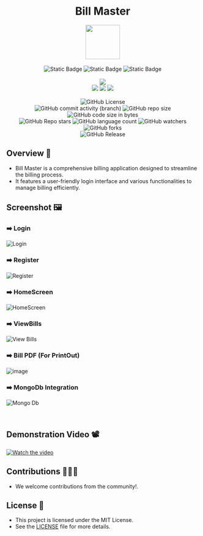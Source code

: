 <div align="center">
     <h1 align="center">Bill Master</h1>
     <img src="https://github.com/user-attachments/assets/ad0eb4e7-7103-415d-96b9-2b1052edd6f5" height=90px width=90px/>
     <br/>
     <br/>
     <img alt="Static Badge" src="https://img.shields.io/badge/Python-red?style=for-the-badge&logo=python&logoColor=white">
     <img alt="Static Badge" src="https://img.shields.io/badge/Tkinter-darkblue?style=for-the-badge">
     <img alt="Static Badge" src="https://img.shields.io/badge/GUI%20Application-darkgreen?style=for-the-badge">
     <br/>
     <br/>
     <!-- Open Source -->
     <img src="https://badges.frapsoft.com/os/v1/open-source.svg?v=103">
     <br/>
     <!-- Contributions -->
     <img src="https://img.shields.io/static/v1.svg?label=Contributions&message=Welcome&color=#013220">
     <!-- Built By -->
     <img src="https://img.shields.io/badge/Built%20by-Abhinav%20Kumar-0059b3">
     <!-- Maintained -->
     <img src="https://img.shields.io/static/v1.svg?label=Maintained&message=Yes&color=red">
     <br/>
     <!-- --------------------------------------------- -->
     <br/>
     <!-- License -->
     <img alt="GitHub License" src="https://img.shields.io/github/license/abhinavkumar2369/Bill-Master">
     <br/>
     <!-- Commit Count -->
     <img alt="GitHub commit activity (branch)" src="https://img.shields.io/github/commit-activity/t/abhinavkumar2369/Bill-Master/main">
     <!-- Repo Size -->
     <img alt="GitHub repo size" src="https://img.shields.io/github/repo-size/abhinavkumar2369/Bill-Master?style=flat&color=orange">
     <!-- Repo Code -->
     <img alt="GitHub code size in bytes" src="https://img.shields.io/github/languages/code-size/abhinavkumar2369/Bill-Master">
     <br/>
     <img alt="GitHub Repo stars" src="https://img.shields.io/github/stars/abhinavkumar2369/Bill-Master?style=flat&color=orange">
     <!-- Language Count -->
     <img alt="GitHub language count" src="https://img.shields.io/github/languages/count/abhinavkumar2369/Bill-Master">
     <!-- Watchers -->
     <img alt="GitHub watchers" src="https://img.shields.io/github/watchers/abhinavkumar2369/Bill-Master?style=flat">
     <!-- Forks -->
     <img alt="GitHub forks" src="https://img.shields.io/github/forks/abhinavkumar2369/Bill-Master?style=flat&color=orange">
     <br/>
     <img alt="GitHub Release" src="https://img.shields.io/github/v/release/abhinavkumar2369/Bill-Master">
</div>




<!------------------------------------------------->



## Overview 💫

- Bill Master is a comprehensive billing application designed to streamline the billing process.
- It features a user-friendly login interface and various functionalities to manage billing efficiently.



<!------------------------------------------------->



## Screenshot 🖼️

### ➡️ Login
![Login](https://github.com/user-attachments/assets/83e6974c-c20c-4f19-9e8f-504dae4843d5)

### ➡️ Register
![Register](https://github.com/user-attachments/assets/92961f06-2891-498e-9aed-3d9bb882b31d)

### ➡️ HomeScreen
![HomeScreen](https://github.com/user-attachments/assets/07d70219-c92c-496d-b4ec-e02666d374c7)

### ➡️ ViewBills
![View Bills](https://github.com/user-attachments/assets/a7f9f55c-2335-4568-aa85-a1332d7c6a00)

### ➡️ Bill PDF (For PrintOut)
![image](https://github.com/user-attachments/assets/b1a5f695-1106-4293-bd07-3253e8518e56)

### ➡️ MongoDb Integration
![Mongo Db ](https://github.com/user-attachments/assets/47cdf9c8-43ae-43da-b7c6-0432a019474f)

<br/>

## Demonstration Video 📽️
[![Watch the video](https://github.com/user-attachments/assets/aad55736-ef21-48d8-8640-522cae3c43ac)](https://github.com/user-attachments/assets/07201489-ef59-47a2-bbd5-42a5d9a895f9)



<!------------------------------------------------->



## Contributions 🧑‍🤝‍🧑
- We welcome contributions from the community!.



<!------------------------------------------------->



## License 🪪
- This project is licensed under the MIT License.
- See the [LICENSE](LICENSE) file for more details.
